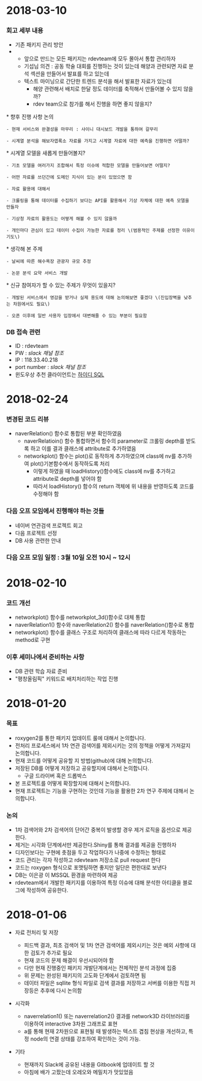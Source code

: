 # 2018-03-10

### 회고 세부 내용

* 기존 패키지 관리 방안
* * 앞으로 만드는 모든 패키지는 rdevteam에 모두 몰아서 통합 관리하자
  * 기섭님 의견 : 공동 학술 대회를 진행하는 것이 있는데 해양과 관련되면 자료 분석 섹션을 만들어서 발표를 하고 있는데
  * 텍스트 마이닝으로 간단한 트렌드 분석을 해서 발표한 자료가 있는데
    * 해양 관련해서 배치로 한달 정도 데이터를 축적해서 만들어볼 수 있지 않을까?
    * rdev team으로 참가를 해서 진행을 하면 좋지 않을지?

\* 향후 진행 사항 논의

	- 현재 서비스와 완결성을 마무리 : 샤이니 대시보드 개발을 통하여 갈무리

	- 시계열 분석을 해보자엽록소 자료를 가지고 시계열 자료에 대한 예측을 진행하면 어떨까?

\* 시계열 모델을 새롭게 만들어볼지?

	- 기초 모델을 여러가지 조합해서 특정 이슈에 적합한 모델을 만들어보면 어떨지?

	- 어떤 자료를 쓰던간에 도메인 지식이 있는 분이 있었으면 함

	- 자료 활용에 대해서

	- 크롤링을 통해 데이터를 수집하기 보다는 API를 활용해서 기상 자체에 대한 예측 모델을 만들자

	- 기상청 자료의 활용도는 어떻게 해볼 수 있지 않을까

	- 개인마다 관심이 있고 데이터 수집이 가능한 자료를 정리 \(범용적인 주제를 선정한 이유이기도\)

\* 생각해 본 주제

	- 날씨에 따른 해수욕장 관광자 규모 추정

	- 논문 분석 요약 서비스 개발

\* 신규 참여자가 할 수 있는 주제가 무엇이 있을지?

	- 개발된 서비스에서 영감을 받거나 실제 용도에 대해 논의해보면 좋겠다 \(진입장벽을 낮추는 차원에서도 필요\)

	- 오픈 이후에 일반 사용자 입장에서 대변해줄 수 있는 부분이 필요함

### DB 접속 관련

* ID : rdevteam
* PW : _slack 채널 참조_
* IP : 118.33.40.218
* port number : _slack 채널 참조_
* 윈도우상 추천 클라이언트는 [하이디 SQL](https://www.heidisql.com/)

# 

# 2018-02-24

### 변경된 코드 리뷰

* naverRelation\(\) 함수로 통합된 부분 확인하였음
  * naverRelatioin\(\) 함수 통합하면서 함수의 parameter로 크롤링 depth를 받도록 하고 이를 결과 클래스에 attribute로 추가하였음
  * networkplot\(\) 함수는 plot\(\)로 동작하게 추가하였으며 class에 nv를 추가하여 plot\(\)기본함수에서 동작하도록 처리
    * 이렇게 하였을 때 loadHistory\(\)함수에도 class에 nv를 추가하고 attribute로 depth를 넣어야 함
    * 따라서 loadHistory\(\) 함수의 return 객체에 위 내용을 반영하도록 코드를 수정해야 함

### 다음 오프 모임에서 진행해야 하는 것들

* 네이버 연관검색 프로젝트 회고
* 다음 프로젝트 선정
* DB 사용 관련한 안내

### 다음 오프 모임 일정 : 3월 10일 오전 10시 ~ 12시

# 

# 2018-02-10

### 코드 개선

* networkplot\(\) 함수를 networkplot\_3d\(\)함수로 대체 통합
* naverRelation1\(\) 함수와 naverRelation2\(\) 함수를 naverRelation\(\)함수로 통합
* networkplot\(\) 함수를 클래스 구조로 처리하여 클래스에 따라 다르게 작동하는 method로 구현

### 이후 세미나에서 준비하는 사항

* DB 관련 학습 자료 준비
* "평창올림픽" 키워드로 배치처리하는 작업 진행

# 

# 2018-01-20

### 목표

* roxygen2를 통한 패키지 업데이트 룰에 대해서 논의합니다.
* 전처리 프로세스에서 1차 연관 검색어를 제외시키는 것의 정책을 어떻게 가져갈지 논의합니다.
* 현재 코드를 어떻게 공유할 지 방법\(github\)에 대해 논의합니다.
* 저장된 DB를 어떻게 저장하고 공유할지에 대해서 논의합니다.
  * 구글 드라이버 혹은 드롭박스
* 본 프로젝트를 어떻게 확장할지에 대해서 논의합니다.
* 현재 프로젝트는 기능을 구현하는 것인데 기능을 활용한 2차 연구 주제에 대해서 논의합니다.

### 논의

* 1차 검색어와 2차 검색어의 단어간 중복이 발생할 경우 제거 로직을 옵션으로 제공한다.
* 제거는 시각화 단계에서만 제공한다.Shiny를 통해 결과를 제공을 진행하자
* 디자인보다는 구현에 촛점을 두고 작업하다가 나중에 수정하는 형태로
* 코드 관리는 각자 작성하고 rdevteam 저장소로 pull request 한다
* 코드는 roxygen 형식으로 포맷팅하면 좋지만 일단은 편한대로 보낸다
* DB는 이은광 이 MSSQL 환경을 마련하여 제공
* rdevteam에서 개발한 패키지를 이용하여 특정 이슈에 대해 분석한 아티클을 블로그에 작성하여 공유한다.

# 

# 2018-01-06

* 자료 전처리 및 저장

  * 피드백 결과, 최초 검색어 및 1차 연관 검색어를 제외시키는 것은 예외 사항에 대한 검토가 추가로 필요
  * 현재 코드의 문제 해결이 우선시되어야 함
  * 다만 현재 진행중인 패키지 개발단계에서는 전체적인 분석 과정에 집중
  * 위 문제는 완성된 패키지의 고도화 단계에서 검토하면 됨
  * 데이터 파일은 sqllite 형식 파일로 검색 결과를 저장하고 서버를 이용한 직접 저장등은 추후에 다시 논의함

* 시각화

  * naverrelation1\(\) 또는 naverrelation2\(\) 결과를 network3D 라이브러리를 이용하여 interactive 3차원 그래프로 표현
  * a를 통해 현재 2차원으로 표현될 때 발생하는 텍스트 겹침 현상을 개선하고, 특정 node의 연결 상태를 강조하여 확인하는 것이 가능.

* 기타

  * 현재까지 Slack에 공유된 내용을 Gitbook에 업데이트 할 것
  * 아침에 배가 고팠는데 오레오와 메밀치가 맛있었음



